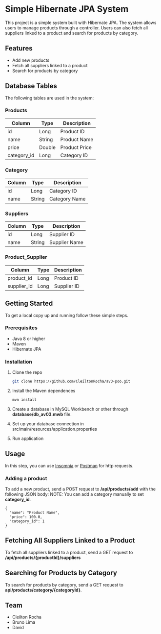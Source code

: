 # Simple Hibernate JPA System

This project is a simple system built with Hibernate JPA. The system allows users to manage products through a controller. Users can also fetch all suppliers linked to a product and search for products by category.

## Features

- Add new products
- Fetch all suppliers linked to a product
- Search for products by category

## Database Tables

The following tables are used in the system:

### Products

| Column     | Type    | Description       |
|------------|---------|-------------------|
| id         | Long    | Product ID        |
| name       | String  | Product Name      |
| price      | Double  | Product Price     |
| category_id| Long    | Category ID       |

### Category

| Column | Type   | Description     |
|--------|--------|-----------------|
| id     | Long   | Category ID     |
| name   | String | Category Name   |

### Suppliers

| Column | Type   | Description       |
|--------|--------|-------------------|
| id     | Long   | Supplier ID       |
| name   | String | Supplier Name     |

### Product_Supplier

| Column     | Type  | Description         |
|------------|-------|---------------------|
| product_id | Long  | Product ID          |
| supplier_id| Long  | Supplier ID         |

## Getting Started

To get a local copy up and running follow these simple steps.

### Prerequisites

- Java 8 or higher
- Maven
- Hibernate JPA

### Installation

1. Clone the repo
   ```sh
   git clone https://github.com/CleiltonRocha/av3-poo.git

2. Install the Maven dependences
   ```sh
   mvn install

3. Create a database in MySQL Workbench or other through **database/db_av03.mwb** file.

4. Set up your database connection in src/main/resources/application.properties

5. Run application

## Usage
In this step, you can use [Insomnia](https://insomnia.rest/download) or [Postman](https://www.postman.com/downloads/) for http requests.

### Adding a product
To add a new product, send a POST request to **/api/products/add** with the following JSON body:
NOTE: You can add a category manually to set **category_id**.
```
{
  "name": "Product Name",
  "price": 100.0,
  "category_id": 1
}
```

## Fetching All Suppliers Linked to a Product
To fetch all suppliers linked to a product, send a GET request to **/api/products/{productId}/suppliers**

## Searching for Products by Category
To search for products by category, send a GET request to **api/products/category/{categoryId}**.

## Team
 - Cleilton Rocha
 - Bruno Lima
 - David

















